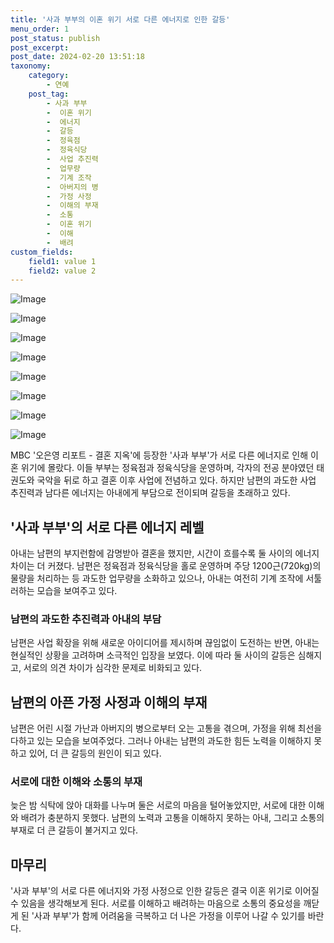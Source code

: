 ```yaml
---
title: '사과 부부의 이혼 위기 서로 다른 에너지로 인한 갈등'
menu_order: 1
post_status: publish
post_excerpt: 
post_date: 2024-02-20 13:51:18
taxonomy:
    category:
        - 연예
    post_tag:
        - 사과 부부
        -  이혼 위기
        -  에너지
        -  갈등
        -  정육점
        -  정육식당
        -  사업 추진력
        -  업무량
        -  기계 조작
        -  아버지의 병
        -  가정 사정
        -  이해의 부재
        -  소통
        -  이혼 위기
        -  이해
        -  배려
custom_fields:
    field1: value 1
    field2: value 2
---
```


![Image](https://ssl.pstatic.net/mimgnews/image/312/2024/02/20/0000649866_001_20240220084101313.jpg?type=w540)

![Image](https://mimgnews.pstatic.net/image/312/2024/02/20/0000649866_002_20240220084101346.jpg?type=w540)

![Image](https://ssl.pstatic.net/mimgnews/image/312/2024/02/20/0000649866_003_20240220084101379.jpg?type=w540)

![Image](https://mimgnews.pstatic.net/image/312/2024/02/20/0000649866_004_20240220084101416.jpg?type=w540)

![Image](https://ssl.pstatic.net/mimgnews/image/312/2024/02/20/0000649866_005_20240220084101447.jpg?type=w540)

![Image](https://mimgnews.pstatic.net/image/312/2024/02/20/0000649866_006_20240220084101472.jpg?type=w540)

![Image](https://ssl.pstatic.net/mimgnews/image/312/2024/02/20/0000649866_007_20240220084101499.jpg?type=w540)

![Image](https://mimgnews.pstatic.net/image/312/2024/02/20/0000649866_008_20240220084101526.jpg?type=w540)

MBC '오은영 리포트 - 결혼 지옥'에 등장한 '사과 부부'가 서로 다른 에너지로 인해 이혼 위기에 몰랐다. 이들 부부는 정육점과 정육식당을 운영하며, 각자의 전공 분야였던 태권도와 국악을 뒤로 하고 결혼 이후 사업에 전념하고 있다. 하지만 남편의 과도한 사업 추진력과 남다른 에너지는 아내에게 부담으로 전이되며 갈등을 초래하고 있다.
## '사과 부부'의 서로 다른 에너지 레벨
아내는 남편의 부지런함에 감명받아 결혼을 했지만, 시간이 흐를수록 둘 사이의 에너지 차이는 더 커졌다. 남편은 정육점과 정육식당을 홀로 운영하며 주당 1200근(720kg)의 물량을 처리하는 등 과도한 업무량을 소화하고 있으나, 아내는 여전히 기계 조작에 서툴러하는 모습을 보여주고 있다.
### 남편의 과도한 추진력과 아내의 부담
남편은 사업 확장을 위해 새로운 아이디어를 제시하며 끊임없이 도전하는 반면, 아내는 현실적인 상황을 고려하며 소극적인 입장을 보였다. 이에 따라 둘 사이의 갈등은 심해지고, 서로의 의견 차이가 심각한 문제로 비화되고 있다.
## 남편의 아픈 가정 사정과 이해의 부재
남편은 어린 시절 가난과 아버지의 병으로부터 오는 고통을 겪으며, 가정을 위해 최선을 다하고 있는 모습을 보여주었다. 그러나 아내는 남편의 과도한 힘든 노력을 이해하지 못하고 있어, 더 큰 갈등의 원인이 되고 있다.
### 서로에 대한 이해와 소통의 부재
늦은 밤 식탁에 앉아 대화를 나누며 둘은 서로의 마음을 털어놓았지만, 서로에 대한 이해와 배려가 충분하지 못했다. 남편의 노력과 고통을 이해하지 못하는 아내, 그리고 소통의 부재로 더 큰 갈등이 불거지고 있다.
## 마무리
'사과 부부'의 서로 다른 에너지와 가정 사정으로 인한 갈등은 결국 이혼 위기로 이어질 수 있음을 생각해보게 된다. 서로를 이해하고 배려하는 마음으로 소통의 중요성을 깨닫게 된 '사과 부부'가 함께 어려움을 극복하고 더 나은 가정을 이루어 나갈 수 있기를 바란다.
